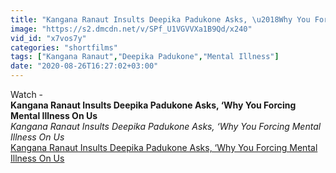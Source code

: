 ```yaml
---
title: "Kangana Ranaut Insults Deepika Padukone Asks, \u2018Why You Forcing Mental Illness On Us"
image: "https://s2.dmcdn.net/v/SPf_U1VGVVXa1B9Qd/x240"
vid_id: "x7vos7y"
categories: "shortfilms"
tags: ["Kangana Ranaut","Deepika Padukone","Mental Illness"]
date: "2020-08-26T16:27:02+03:00"
---
```

Watch - <br><b>Kangana Ranaut Insults Deepika Padukone Asks, ‘Why You Forcing Mental Illness On Us</b><br> <i>Kangana Ranaut Insults Deepika Padukone Asks, ‘Why You Forcing Mental Illness On Us</i><br> <u>Kangana Ranaut Insults Deepika Padukone Asks, ‘Why You Forcing Mental Illness On Us</u>
